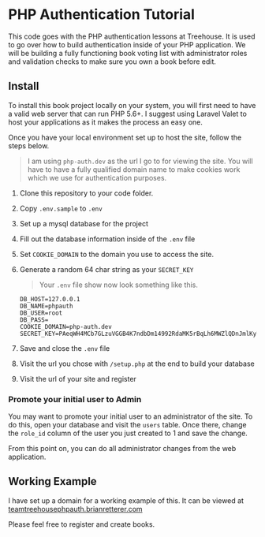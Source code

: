 # PHP Authentication Tutorial
This code goes with the PHP authentication lessons at Treehouse.  It is used
to go over how to build authentication inside of your PHP application. We 
will be building a fully functioning book voting list with administrator 
roles and validation checks to make sure you own a book before edit.

## Install
To install this book project locally on your system, you will first need to 
have a valid web server that can run PHP 5.6+.  I suggest using Laravel 
Valet to host your applications as it makes the process an easy one. 
 
Once you have your local environment set up to host the site, follow the steps below.

> I am using `php-auth.dev` as the url I go to for viewing the site.  You will 
have to have a fully qualified domain name to make cookies work which we use 
for authentication purposes.

1. Clone this repository to your code folder.
2. Copy `.env.sample` to `.env`
3. Set up a mysql database for the project
4. Fill out the database information inside of the `.env` file
5. Set `COOKIE_DOMAIN` to the domain you use to access the site.
6. Generate a random 64 char string as your `SECRET_KEY`

    > Your `.env` file show now look something like this.
    ```
    DB_HOST=127.0.0.1
    DB_NAME=phpauth
    DB_USER=root
    DB_PASS=
    COOKIE_DOMAIN=php-auth.dev
    SECRET_KEY=PAeqWH4MCb7GLzuVGGB4K7ndbDm14992RdaMK5rBqLh6MWZlQDnJmlKyT14Ab4R
    ```

7. Save and close the `.env` file
8. Visit the url you chose with `/setup.php` at the end to build your database
9. Visit the url of your site and register


### Promote your initial user to Admin
You may want to promote your initial user to an administrator of the site. To
do this, open your database and visit the `users` table.  Once there, change
the `role_id` column of the user you just created to 1 and save the change.

From this point on, you can do all administrator changes from the web application.


## Working Example

I have set up a domain for a working example of this.  It can be viewed at 
[teamtreehousephpauth.brianretterer.com]()

Please feel free to register and create books.


